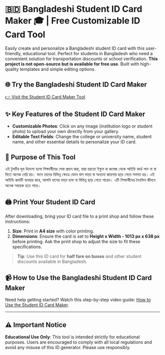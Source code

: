 # 🇧🇩 Bangladeshi Student ID Card Maker 🎓 | Free Customizable ID Card Tool

Easily create and personalize a Bangladeshi student ID card with this user-friendly, educational tool. Perfect for students in Bangladesh who need a convenient solution for transportation discounts or school verification. **This project is not open-source but is available for free use**. Built with high-quality templates and simple editing options.

## 🌐 Try the Bangladeshi Student ID Card Maker
[👉 Visit the Student ID Card Maker Tool](https://sujon0xpi.github.io/student-card/)

## ✨ Key Features of the Student ID Card Maker
- **Customizable Photos**: Click on any image (institution logo or student photo) to upload your own directly from your gallery.
- **Editable Text Fields**: Change the college or university name, student name, and other essential details to personalize your ID card.

## 🎯 Purpose of This Tool
এই টুলটির মূল উদ্দেশ্য হলো শিক্ষার্থীদের সেবা প্রদান করা, যারা হয়তো ইস্কুল বা কলেজ থেকে আইডি কার্ড পান না বা দিতে অনেক দেরি হয়। ফলে তাদের বিভিন্ন ক্ষেত্রে যেমন বাস ভাড়া বা অন্যান্য জায়গায় ছাড় পেতে সমস্যা হয়। এই আইডি কার্ডটি ব্যবহার করে, আপনি বাসের ভাড়া হাফ বা বিভিন্ন ছাড় পেতে পারেন। এটি শিক্ষার্থীদের দৈনন্দিন জীবনে অনেক সহায়ক হতে পারে।

## 🖨️ Print Your Student ID Card
After downloading, bring your ID card file to a print shop and follow these instructions:
1. **Size**: Print in **A4 size** with color printing.
2. **Dimensions**: Ensure the card is set to **Height x Width - 1013 px x 638 px** before printing. Ask the print shop to adjust the size to fit these specifications.

> **Tip**: Use this ID card for **half fare on buses** and other student discounts available in Bangladesh.

## 📹 How to Use the Bangladeshi Student ID Card Maker
Need help getting started? Watch this step-by-step video guide: [How to Use the Student ID Card Maker](https://youtu.be/Vxd86N5y8JA?si=XyetT8wtWOA28ZGY).

---

## ⚠️ Important Notice
**Educational Use Only**: This tool is intended strictly for educational purposes. Users are encouraged to comply with all local regulations and avoid any misuse of this ID generator. Please use responsibly.
